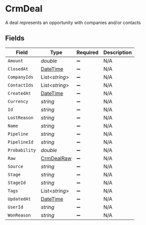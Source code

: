 # CrmDeal

A deal represents an opportunity with companies and/or contacts


## Fields

| Field                                                                                 | Type                                                                                  | Required                                                                              | Description                                                                           |
| ------------------------------------------------------------------------------------- | ------------------------------------------------------------------------------------- | ------------------------------------------------------------------------------------- | ------------------------------------------------------------------------------------- |
| `Amount`                                                                              | *double*                                                                              | :heavy_minus_sign:                                                                    | N/A                                                                                   |
| `ClosedAt`                                                                            | [DateTime](https://learn.microsoft.com/en-us/dotnet/api/system.datetime?view=net-5.0) | :heavy_minus_sign:                                                                    | N/A                                                                                   |
| `CompanyIds`                                                                          | List<*string*>                                                                        | :heavy_minus_sign:                                                                    | N/A                                                                                   |
| `ContactIds`                                                                          | List<*string*>                                                                        | :heavy_minus_sign:                                                                    | N/A                                                                                   |
| `CreatedAt`                                                                           | [DateTime](https://learn.microsoft.com/en-us/dotnet/api/system.datetime?view=net-5.0) | :heavy_minus_sign:                                                                    | N/A                                                                                   |
| `Currency`                                                                            | *string*                                                                              | :heavy_minus_sign:                                                                    | N/A                                                                                   |
| `Id`                                                                                  | *string*                                                                              | :heavy_minus_sign:                                                                    | N/A                                                                                   |
| `LostReason`                                                                          | *string*                                                                              | :heavy_minus_sign:                                                                    | N/A                                                                                   |
| `Name`                                                                                | *string*                                                                              | :heavy_minus_sign:                                                                    | N/A                                                                                   |
| `Pipeline`                                                                            | *string*                                                                              | :heavy_minus_sign:                                                                    | N/A                                                                                   |
| `PipelineId`                                                                          | *string*                                                                              | :heavy_minus_sign:                                                                    | N/A                                                                                   |
| `Probability`                                                                         | *double*                                                                              | :heavy_minus_sign:                                                                    | N/A                                                                                   |
| `Raw`                                                                                 | [CrmDealRaw](../../Models/Components/CrmDealRaw.md)                                   | :heavy_minus_sign:                                                                    | N/A                                                                                   |
| `Source`                                                                              | *string*                                                                              | :heavy_minus_sign:                                                                    | N/A                                                                                   |
| `Stage`                                                                               | *string*                                                                              | :heavy_minus_sign:                                                                    | N/A                                                                                   |
| `StageId`                                                                             | *string*                                                                              | :heavy_minus_sign:                                                                    | N/A                                                                                   |
| `Tags`                                                                                | List<*string*>                                                                        | :heavy_minus_sign:                                                                    | N/A                                                                                   |
| `UpdatedAt`                                                                           | [DateTime](https://learn.microsoft.com/en-us/dotnet/api/system.datetime?view=net-5.0) | :heavy_minus_sign:                                                                    | N/A                                                                                   |
| `UserId`                                                                              | *string*                                                                              | :heavy_minus_sign:                                                                    | N/A                                                                                   |
| `WonReason`                                                                           | *string*                                                                              | :heavy_minus_sign:                                                                    | N/A                                                                                   |